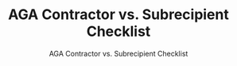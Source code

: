 ---
layout: resources-landing
title: "AGA Contractor vs. Subrecipient Checklist"
subtitle: "AGA Contractor vs. Subrecipient Checklist"
filters: federal-financial-assistance uniform-guidance:-2-cfr-200 training
doc-link: ../assets/files/Panel3_AGA-contractor-v-subrecipient_checklist100315.pdf
---